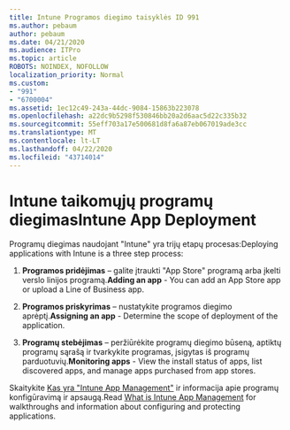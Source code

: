 ```yaml
---
title: Intune Programos diegimo taisyklės ID 991
ms.author: pebaum
author: pebaum
ms.date: 04/21/2020
ms.audience: ITPro
ms.topic: article
ROBOTS: NOINDEX, NOFOLLOW
localization_priority: Normal
ms.custom:
- "991"
- "6700004"
ms.assetid: 1ec12c49-243a-44dc-9084-15863b223078
ms.openlocfilehash: a22dc9b5298f530846bb20a2d6aac5d22c335b32
ms.sourcegitcommit: 55eff703a17e500681d8fa6a87eb067019ade3cc
ms.translationtype: MT
ms.contentlocale: lt-LT
ms.lasthandoff: 04/22/2020
ms.locfileid: "43714014"
---
```

# <a name="intune-app-deployment"></a><span data-ttu-id="0e4ee-102">Intune taikomųjų programų diegimas</span><span class="sxs-lookup"><span data-stu-id="0e4ee-102">Intune App Deployment</span></span>

<span data-ttu-id="0e4ee-103">Programų diegimas naudojant "Intune" yra trijų etapų procesas:</span><span class="sxs-lookup"><span data-stu-id="0e4ee-103">Deploying applications with Intune is a three step process:</span></span>
  
1. <span data-ttu-id="0e4ee-104">**Programos pridėjimas** – galite įtraukti "App Store" programą arba įkelti verslo linijos programą.</span><span class="sxs-lookup"><span data-stu-id="0e4ee-104">**Adding an app** - You can add an App Store app or upload a Line of Business app.</span></span>

2. <span data-ttu-id="0e4ee-105">**Programos priskyrimas** – nustatykite programos diegimo aprėptį.</span><span class="sxs-lookup"><span data-stu-id="0e4ee-105">**Assigning an app** - Determine the scope of deployment of the application.</span></span>

3. <span data-ttu-id="0e4ee-106">**Programų stebėjimas** – peržiūrėkite programų diegimo būseną, aptiktų programų sąrašą ir tvarkykite programas, įsigytas iš programų parduotuvių.</span><span class="sxs-lookup"><span data-stu-id="0e4ee-106">**Monitoring apps** - View the install status of apps, list discovered apps, and manage apps purchased from app stores.</span></span>

<span data-ttu-id="0e4ee-107">Skaitykite [Kas yra "Intune App Management"](https://docs.microsoft.com/intune/app-management) ir informacija apie programų konfigūravimą ir apsaugą.</span><span class="sxs-lookup"><span data-stu-id="0e4ee-107">Read [What is Intune App Management](https://docs.microsoft.com/intune/app-management) for walkthroughs and information about configuring and protecting applications.</span></span>
  